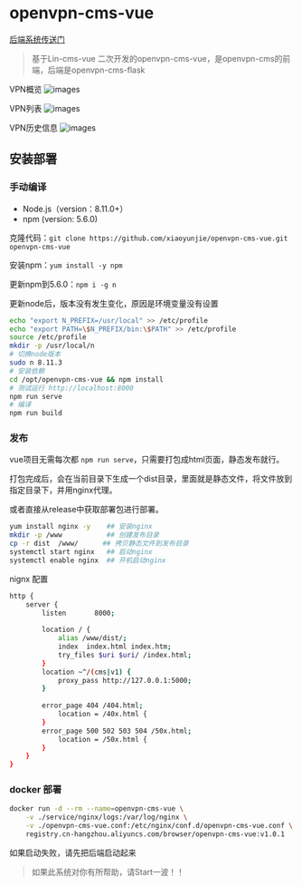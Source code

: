 # openvpn-cms-vue

[后端系统传送门](https://github.com/xiaoyunjie/openvpn-cms-flask)

>基于Lin-cms-vue 二次开发的openvpn-cms-vue，是openvpn-cms的前端，后端是openvpn-cms-flask

VPN概览
![images](images/openvpn-1.png)

VPN列表
![images](images/openvpn-2.png)

VPN历史信息
![images](images/openvpn-3.png)


## 安装部署

### 手动编译
- Node.js（version：8.11.0+）
- npm (version: 5.6.0) 

克隆代码：`git clone https://github.com/xiaoyunjie/openvpn-cms-vue.git  openvpn-cms-vue`

安装npm：`yum install -y npm`

更新npm到5.6.0：`npm i -g n`

更新node后，版本没有发生变化，原因是环境变量没有设置
```bash
echo "export N_PREFIX=/usr/local" >> /etc/profile
echo "export PATH=\$N_PREFIX/bin:\$PATH" >> /etc/profile
source /etc/profile
mkdir -p /usr/local/n
# 切换node版本
sudo n 8.11.3
# 安装依赖
cd /opt/openvpn-cms-vue && npm install
# 测试运行 http://localhost:8000
npm run serve
# 编译
npm run build
```


### 发布
vue项目无需每次都 `npm run serve`，只需要打包成html页面，静态发布就行。

打包完成后，会在当前目录下生成一个dist目录，里面就是静态文件，将文件放到指定目录下，并用nginx代理。

或者直接从release中获取部署包进行部署。

```bash
yum install nginx -y    ## 安装nginx
mkdir -p /www           ## 创建发布目录
cp -r dist  /www/      ## 拷贝静态文件到发布目录
systemctl start nginx   ## 启动nginx
systemctl enable nginx  ## 开机启动nginx
```

nignx 配置
```bash
http {
    server {
        listen       8000;
    
        location / {
            alias /www/dist/;
            index  index.html index.htm;
            try_files $uri $uri/ /index.html;
        }
        location ~^/(cms|v1) {
            proxy_pass http://127.0.0.1:5000;
        }
    
        error_page 404 /404.html;
            location = /40x.html {
        }
        error_page 500 502 503 504 /50x.html;
            location = /50x.html {
        }
    }
}
```

### docker 部署

```bash
docker run -d --rm --name=openvpn-cms-vue \
    -v ./service/nginx/logs:/var/log/nginx \
    -v ./openvpn-cms-vue.conf:/etc/nginx/conf.d/openvpn-cms-vue.conf \
    registry.cn-hangzhou.aliyuncs.com/browser/openvpn-cms-vue:v1.0.1
```

如果启动失败，请先把后端启动起来

> 如果此系统对你有所帮助，请Start一波！！
